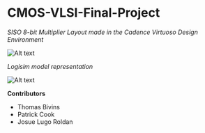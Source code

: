 # CMOS-VLSI-Final-Project
*SISO 8-bit Multiplier Layout made in the Cadence Virtuoso Design Environment*

![Alt text](https://cdn.discordapp.com/attachments/903351213179953222/918198352275972126/unknown.png "Multiplier")

*Logisim model representation*

![Alt text](https://cdn.discordapp.com/attachments/769713139729432590/1062828405592166600/8bitmult.png)

**Contributors**
- Thomas Bivins
- Patrick Cook
- Josue Lugo Roldan
